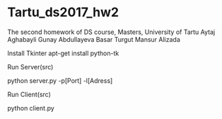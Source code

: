 # Tartu_ds2017_hw2
The second homework of DS course, Masters, University of Tartu
Aytaj Aghabayli
Gunay Abdullayeva
Basar Turgut
Mansur Alizada

Install Tkinter
apt-get install python-tk

Run Server(src)

python server.py -p[Port] -l[Adress]
 
Run Client(src)

python client.py 
